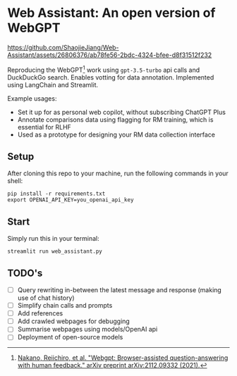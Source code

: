 # Web Assistant: An open version of WebGPT


https://github.com/ShaojieJiang/Web-Assistant/assets/26806376/ab78fe56-2bdc-4324-bfee-d8f31512f232



Reproducing the WebGPT[^webgpt] work using `gpt-3.5-turbo` api calls and DuckDuckGo search.
Enables votting for data annotation.
Implemented using LangChain and Streamlit.

[^webgpt]: [Nakano, Reiichiro, et al. "Webgpt: Browser-assisted question-answering with human feedback." arXiv preprint arXiv:2112.09332 (2021).](https://arxiv.org/abs/2112.09332)

Example usages:
* Set it up for as personal web copilot, without subscribing ChatGPT Plus
* Annotate comparisons data using flagging for RM training, which is essential for RLHF
* Used as a prototype for designing your RM data collection interface

<!-- The annotated data will be written to your local path under `flagged` -->

## Setup

After cloning this repo to your machine, run the following commands in your shell:
```shell
pip install -r requirements.txt
export OPENAI_API_KEY=you_openai_api_key
```

## Start

Simply run this in your terminal:
```shell
streamlit run web_assistant.py
```

<!-- ## Sharing with your friends or family

If you want to share the tool running on your machine, you can change `share: false` to `share: true` in `config.yaml`.
Then after restarting the program, you will see a temporary link hosted by Gradio that can be accessed by others.
> _NOTE:_ Sharing this link will allow others to use the tool that costs your OpenAI credits, please be aware of that. -->

## TODO's

- [ ] Query rewriting in-between the latest message and response (making use of chat history)
- [ ] Simplify chain calls and prompts
- [ ] Add references
- [ ] Add crawled webpages for debugging
- [ ] Summarise webpages using models/OpenAI api
- [ ] Deployment of open-source models
